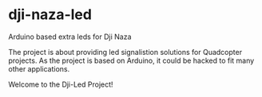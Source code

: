 dji-naza-led
============

Arduino based extra leds for Dji Naza

The project is about providing led signalistion solutions for Quadcopter projects. As the project is based on Arduino, it could be hacked to fit many other applications.

Welcome to the Dji-Led Project! 
